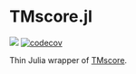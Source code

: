 # TMscore.jl

![](https://github.com/cossio/TMscore.jl/workflows/CI/badge.svg)
[![codecov](https://codecov.io/gh/cossio/TMscore.jl/branch/main/graph/badge.svg?token=ELJG51D78Y)](https://codecov.io/gh/cossio/TMscore.jl)

Thin Julia wrapper of [TMscore](https://zhanggroup.org/TM-score/TMscore.cpp).